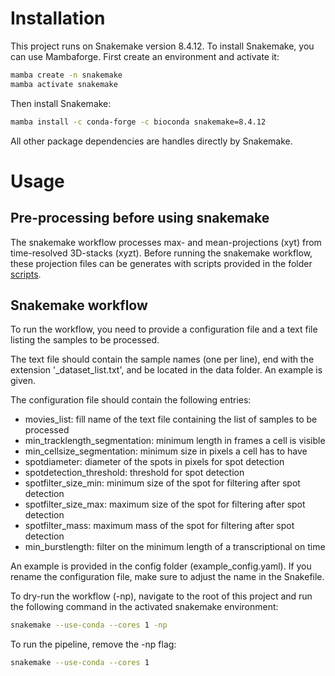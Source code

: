 # Installation
This project runs on Snakemake version 8.4.12. To install Snakemake, you can use Mambaforge. 
First create an environment and activate it:

```bash 
mamba create -n snakemake
mamba activate snakemake
```
Then install Snakemake:

```bash
mamba install -c conda-forge -c bioconda snakemake=8.4.12
``` 

All other package dependencies are handles directly by Snakemake.

# Usage
## Pre-processing before using snakemake
The snakemake workflow processes max- and mean-projections (xyt) from time-resolved 3D-stacks (xyzt). Before running the snakemake workflow, these projection files can be generates with scripts provided in the folder [scripts](scripts/s00_preprocessing/).  

## Snakemake workflow
To run the workflow, you need to provide a configuration file and a text file listing the samples to be processed.

The text file should contain the sample names (one per line), end with the extension '_dataset_list.txt', and be located in the data folder. An example is given.

The configuration file should contain the following entries:
- movies_list: fill name of the text file containing the list of samples to be processed
- min_tracklength_segmentation: minimum length in frames a cell is visible 
- min_cellsize_segmentation: minimum size in pixels a cell has to have
- spotdiameter: diameter of the spots in pixels for spot detection
- spotdetection_threshold: threshold for spot detection
- spotfilter_size_min: minimum size of the spot for filtering after spot detection
- spotfilter_size_max: maximum size of the spot for filtering after spot detection
- spotfilter_mass: maximum mass of the spot for filtering after spot detection
- min_burstlength: filter on the minimum length of a transcriptional on time

An example is provided in the config folder (example_config.yaml). If you rename the configuration file, make sure to adjust the name in the Snakefile.

To dry-run the workflow (-np), navigate to the root of this project and run the following command in the activated snakemake environment:

```bash
snakemake --use-conda --cores 1 -np
```

To run the pipeline, remove the -np flag:

```bash
snakemake --use-conda --cores 1 
```
